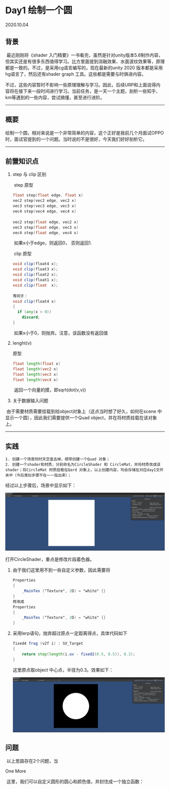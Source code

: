 # Day1 绘制一个圆

2020.10.04

## 背景

​		最近刚刚将《shader 入门精要》一书看完，虽然是针对unity版本5.6制作内容，但其实还是有很多东西值得学习。比方里面提到消融效果、水面波纹效果等，原理都是一致的。不过，是采用cg语言编写的，现在最新的unity 2020 版本都是采用hg语言了，然后还有shader graph 工具。这些都是需要与时俱进内容。

​		不过，这些内容暂时不影响一些原理理解与学习。因此，后续URP和上面说得内容将在接下来一段时间进行学习。当前任务，是一天一个主题，剖析一些知乎、km等遇到的一些内容，尝试搞懂，甚至进行进阶。

---

## 概要

​		绘制一个圆，相对来说是一个非常简单的内容，这个正好是我前几个月面试OPPO时，面试官提到的一个问题。当时说的不是很好，今天我们好好剖析它。

---

## 前置知识点

1. step 与 clip 区别

   ​		step 原型

   ```c++
   float step(float edge, float x)  
   vec2 step(vec2 edge, vec2 x)  
   vec3 step(vec3 edge, vec3 x)  
   vec4 step(vec4 edge, vec4 x)
   
   vec2 step(float edge, vec2 x)  
   vec3 step(float edge, vec3 x)  
   vec4 step(float edge, vec4 x)
   ```

   ​		如果x小于edge，则返回0， 否则返回1.

   ​		clip 原型

   ```glsl
   void clip(float4 x);
   void clip(float3 x);
   void clip(float2 x);
   void clip(float1 x);
   void clip(float  x);
   
   等同于：
   void clip(float4 x)
   {
     if (any(x < 0))
       discard;
   }
   ```

   ​		如果x小于0，则抛弃。注意，该函数没有返回值

2. lenght(v)

   原型

   ```glsl
   float length(float x)  
   float length(vec2 x)  
   float length(vec3 x)  
   float length(vec4 x)
   ```

   ​		返回一个向量的摸，即sqrt(dot(v,v))

3.  关于数据输入问题

   ​		由于需要材质需要挂载到给object对象上（这点当时想了好久，如何在scene 中显示一个圆），因此我们需要提供一个Quad object，并在将材质挂载在该对象上。

---

## 实践

	1. 创建一个场景同时天空盒去掉，顺带创建一个Quad 对象；
 	2. 创建一个shader和材质，分别命名为CircleShader 和 CircleMat，并将材质改成该shader；将CircleMat 材质挂载在Qard 对象上，以上创建内容，均会存储在对应day1文件夹中（今后类似步骤不在一一指出来）；

经过以上步骤后，场景中显示如下：

![Alt text](https://github.com/DionysosLai/Unity-Laboratory/blob/main/doc/res/day1/01.png)

打开CircleShader，重点是修改片段着色器。

1. 由于我们这里用不到一些自定义参数，因此需要将

   ``` glsl
   Properties
   {
       _MainTex ("Texture", 2D) = "white" {}
   }
   修改成
   Properties
   {
       _MainTex ("Texture", 2D) = "white" {}
   }
   ```

2. 采用lerp语句，抛弃超过原点一定距离得点，具体代码如下

   ```glsl
   fixed4 frag (v2f i) : SV_Target
   {
       return step(length(i.uv - fixed2(0.5, 0.5)), 0.3);
   }
   ```

   这里原点取object 中心点，半径为0.3。效果如下：

   ![Alt text](https://github.com/DionysosLai/Unity-Laboratory/blob/main/doc/res/day1/02.png)

## 问题

​		以上思路存在2个问题，当

One More

​		这里，我们可以自定义圆形的圆心和颜色值，并封住成一个独立函数：

```glsl

```

